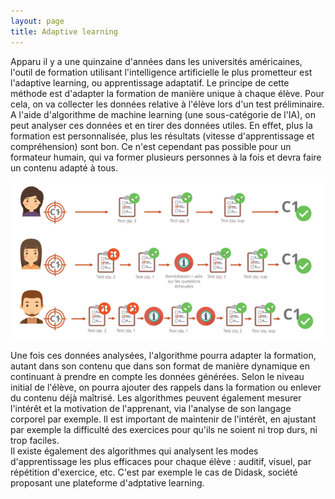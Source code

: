 ```yaml
---
layout: page
title: Adaptive learning
---
```


Apparu il y a une quinzaine d'années dans les universités américaines, 
l'outil de formation utilisant l'intelligence artificielle le plus prometteur 
est l'adaptive learning, ou apprentissage adaptatif.
Le principe de cette méthode est d'adapter la formation de manière unique à chaque élève.
Pour cela, on va collecter les données relative à l'élève lors d'un test préliminaire.
A l'aide d'algorithme de machine learning (une sous-catégorie de l'IA), on peut analyser ces données et en tirer des données utiles.
En effet, plus la formation est personnalisée, plus les résultats (vitesse d'apprentissage et compréhension) sont bon.
Ce n'est cependant pas possible pour un formateur humain, qui va former plusieurs personnes à la fois et devra faire un contenu adapté à tous.

![Adaptive learning image](/adaptive_learning.jpg)

Une fois ces données analysées, l'algorithme pourra adapter la formation, autant dans son contenu que dans son format de manière dynamique en continuant à prendre en compte les données générées.
Selon le niveau initial de l'élève, on pourra ajouter des rappels dans la formation ou enlever du contenu déjà maîtrisé.
Les algorithmes peuvent également mesurer l'intérêt et la motivation de l'apprenant, via l'analyse de son langage corporel par exemple.
Il est important de maintenir de l'intérêt, en ajustant par exemple la difficulté des exercices pour qu'ils ne soient ni trop durs, ni trop faciles.  
Il existe également des algorithmes qui analysent les modes d'apprentissage les plus efficaces pour chaque élève : auditif, visuel, par répétition d'exercice, etc.
C'est par exemple le cas de Didask, société proposant une plateforme d'adptative learning.